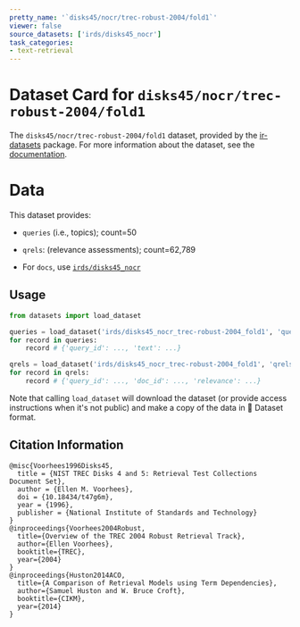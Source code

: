```yaml
---
pretty_name: '`disks45/nocr/trec-robust-2004/fold1`'
viewer: false
source_datasets: ['irds/disks45_nocr']
task_categories:
- text-retrieval
---
```


# Dataset Card for `disks45/nocr/trec-robust-2004/fold1`

The `disks45/nocr/trec-robust-2004/fold1` dataset, provided by the [ir-datasets](https://ir-datasets.com/) package.
For more information about the dataset, see the [documentation](https://ir-datasets.com/disks45#disks45/nocr/trec-robust-2004/fold1).

# Data

This dataset provides:
 - `queries` (i.e., topics); count=50
 - `qrels`: (relevance assessments); count=62,789

 - For `docs`, use [`irds/disks45_nocr`](https://huggingface.co/datasets/irds/disks45_nocr)

## Usage

```python
from datasets import load_dataset

queries = load_dataset('irds/disks45_nocr_trec-robust-2004_fold1', 'queries')
for record in queries:
    record # {'query_id': ..., 'text': ...}

qrels = load_dataset('irds/disks45_nocr_trec-robust-2004_fold1', 'qrels')
for record in qrels:
    record # {'query_id': ..., 'doc_id': ..., 'relevance': ...}

```

Note that calling `load_dataset` will download the dataset (or provide access instructions when it's not public) and make a copy of the
data in 🤗 Dataset format.

## Citation Information

```
@misc{Voorhees1996Disks45,
  title = {NIST TREC Disks 4 and 5: Retrieval Test Collections Document Set},
  author = {Ellen M. Voorhees},
  doi = {10.18434/t47g6m},
  year = {1996},
  publisher = {National Institute of Standards and Technology}
}
@inproceedings{Voorhees2004Robust,
  title={Overview of the TREC 2004 Robust Retrieval Track},
  author={Ellen Voorhees},
  booktitle={TREC},
  year={2004}
}
@inproceedings{Huston2014ACO,
  title={A Comparison of Retrieval Models using Term Dependencies},
  author={Samuel Huston and W. Bruce Croft},
  booktitle={CIKM},
  year={2014}
}
```
